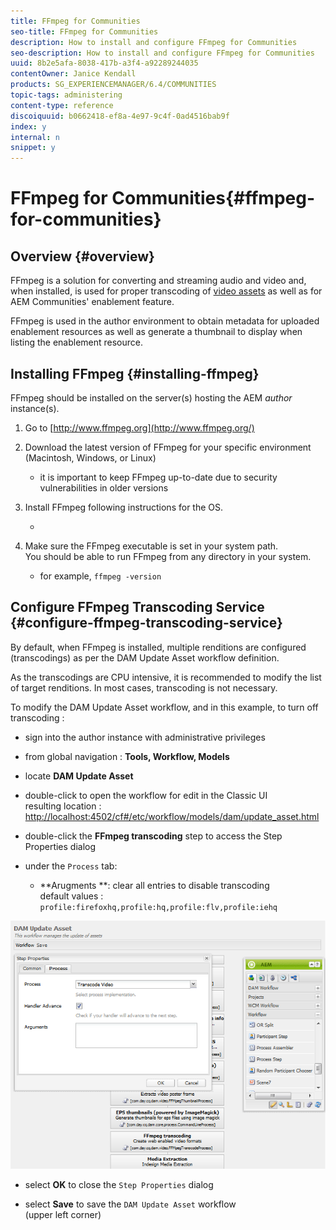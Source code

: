 ```yaml
---
title: FFmpeg for Communities
seo-title: FFmpeg for Communities
description: How to install and configure FFmpeg for Communities
seo-description: How to install and configure FFmpeg for Communities
uuid: 8b2e5afa-8038-417b-a3f4-a92289244035
contentOwner: Janice Kendall
products: SG_EXPERIENCEMANAGER/6.4/COMMUNITIES
topic-tags: administering
content-type: reference
discoiquuid: b0662418-ef8a-4e97-9c4f-0ad4516bab9f
index: y
internal: n
snippet: y
---
```


# FFmpeg for Communities{#ffmpeg-for-communities}

## Overview {#overview}

FFmpeg is a solution for converting and streaming audio and video and, when installed, is used for proper transcoding of [video assets](../../sites/authoring/using/default-components-foundation.md#video) as well as for AEM Communities' enablement feature.

FFmpeg is used in the author environment to obtain metadata for uploaded enablement resources as well as generate a thumbnail to display when listing the enablement resource.

## Installing FFmpeg {#installing-ffmpeg}

FFmpeg should be installed on the server(s) hosting the AEM *author* instance(s).

1. Go to [http://www.ffmpeg.org](http://www.ffmpeg.org/) 
1. Download the latest version of FFmpeg for your specific environment (Macintosh, Windows, or Linux)

    * it is important to keep FFmpeg up-to-date due to security vulnerabilities in older versions

1. Install FFmpeg following instructions for the OS.

    *

1. Make sure the FFmpeg executable is set in your system path.  
   You should be able to run FFmpeg from any directory in your system.

    * for example, `ffmpeg -version`

## Configure FFmpeg Transcoding Service {#configure-ffmpeg-transcoding-service}

By default, when FFmpeg is installed, multiple renditions are configured (transcodings) as per the DAM Update Asset workflow definition.

As the transcodings are CPU intensive, it is recommended to modify the list of target renditions. In most cases, transcoding is not necessary.

To modify the DAM Update Asset workflow, and in this example, to turn off transcoding :

* sign into the author instance with administrative privileges
* from global navigation : **Tools, Workflow, Models**
* locate **DAM Update Asset**
* double-click to open the workflow for edit in the Classic UI  
  resulting location : [http://localhost:4502/cf#/etc/workflow/models/dam/update_asset.html](http://localhost:4502/cf#/etc/workflow/models/dam/update_asset.html)

* double-click the **FFmpeg transcoding** step to access the Step Properties dialog
* under the `Process` tab:

    * **Arugments **: clear all entries to disable transcoding  
      default values : `profile:firefoxhq,profile:hq,profile:flv,profile:iehq`

![](assets/chlimage_1-385.png)

* select **OK** to close the `Step Properties` dialog

* select **Save** to save the `DAM Update Asset` workflow  
  (upper left corner)


